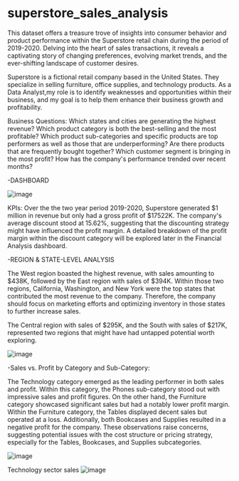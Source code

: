 # superstore_sales_analysis
This dataset offers a treasure trove of insights into consumer behavior and product performance within the Superstore retail chain during the period of 2019-2020. Delving into the heart of sales transactions, it reveals a captivating story of changing preferences, evolving market trends, and the ever-shifting landscape of customer desires.

Superstore is a fictional retail company based in the United States. They specialize in selling furniture, office supplies, and technology products. As a Data Analyst,my role is to identify weaknesses and opportunities within their business, and my goal is to help them enhance their business growth and profitability.

Business Questions:
Which states and cities are generating the highest revenue?
Which product category is both the best-selling and the most profitable?
Which product sub-categories and specific products are top performers as well as those that are underperforming?
Are there products that are frequently bought together?
Which customer segment is bringing in the most profit?
How has the company's performance trended over recent months?

-DASHBOARD 

![image](https://github.com/mzohair18/superstore_sales_analysis/assets/59119490/c02c6a78-b7e9-411e-9cea-7af1ff51a139)

KPIs:
Over the the two year period 2019-2020, Superstore generated $1 million in revenue but only had a gross profit of $17522K. The company's average discount stood at 15.62%, suggesting that the discounting strategy might have influenced the profit margin. A detailed breakdown of the profit margin within the discount category will be explored later in the Financial Analysis dashboard.


-REGION & STATE-LEVEL ANALYSIS

The West region boasted the highest revenue, with sales amounting to $438K, followed by the East region with sales of $394K. Within those two regions, California, Washington, and New York were the top states that contributed the most revenue to the company. Therefore, the company should focus on marketing efforts and optimizing inventory in those states to further increase sales.

The Central region with sales of $295K, and the South with sales of $217K, represented two regions that might have had untapped potential worth exploring.

![image](https://github.com/mzohair18/superstore_sales_analysis/assets/59119490/441b2e79-a197-42a6-82cb-751be90d5323)



-Sales vs. Profit by Category and Sub-Category:

The Technology category emerged as the leading performer in both sales and profit. Within this category, the Phones sub-category stood out with impressive sales and profit figures. On the other hand, the Furniture category showcased significant sales but had a notably lower profit margin. Within the Furniture category, the Tables displayed decent sales but operated at a loss. Additionally, both Bookcases and Supplies resulted in a negative profit for the company. These observations raise concerns, suggesting potential issues with the cost structure or pricing strategy, especially for the Tables, Bookcases, and Supplies subcategories.

![image](https://github.com/mzohair18/superstore_sales_analysis/assets/59119490/c4b7ab9a-4518-4dda-a483-3c307ed55373)

Technology sector sales
![image](https://github.com/mzohair18/superstore_sales_analysis/assets/59119490/82a668de-8445-47e3-8deb-9cdbf2b9dbeb)






